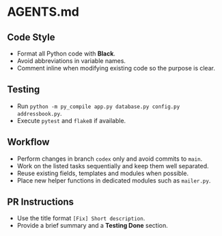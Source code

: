# AGENTS.md

## Code Style
- Format all Python code with **Black**.
- Avoid abbreviations in variable names.
- Comment inline when modifying existing code so the purpose is clear.

## Testing
- Run `python -m py_compile app.py database.py config.py addressbook.py`.
- Execute `pytest` and `flake8` if available.

## Workflow
- Perform changes in branch `codex` only and avoid commits to `main`.
- Work on the listed tasks sequentially and keep them well separated.
- Reuse existing fields, templates and modules when possible.
- Place new helper functions in dedicated modules such as `mailer.py`.

## PR Instructions
- Use the title format `[Fix] Short description`.
- Provide a brief summary and a **Testing Done** section.
